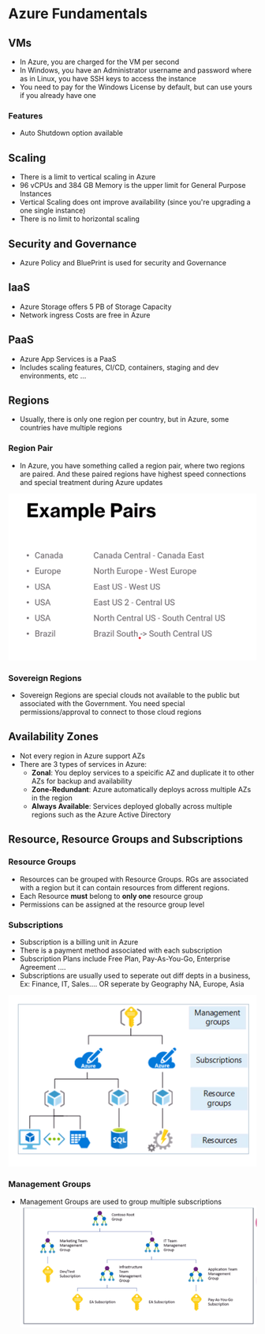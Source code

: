 # Azure Fundamentals 
## VMs
* In Azure, you are charged for the VM per second
* In Windows, you have an Administrator username and password where as in Linux, you have SSH keys to access the instance
* You need to pay for the Windows  License by default, but can use yours if you already have one 
### Features
* Auto Shutdown option available

## Scaling
* There is a limit to vertical scaling in Azure 
* 96 vCPUs and 384 GB Memory is the upper limit for General Purpose Instances
* Vertical Scaling does ont improve availability (since you're upgrading a one single instance) 
* There is no limit to horizontal scaling

## Security and Governance
* Azure Policy and BluePrint is used for security and Governance

## IaaS 
* Azure Storage offers 5 PB of Storage Capacity 
* Network ingress Costs are free in Azure 

## PaaS
* Azure App Services is a PaaS 
* Includes scaling features, CI/CD, containers, staging and dev environments, etc ...

## Regions
* Usually, there is only one region per country, but in Azure, some countries have multiple regions

### Region Pair
* In Azure, you have something called a region pair, where two regions are paired. And these paired regions have highest speed connections and special treatment during Azure updates 

![](img/region-pairs.png)

### Sovereign Regions
* Sovereign Regions are special clouds not available to the public but associated with the Government. You need special permissions/approval to connect to those cloud regions

## Availability Zones
* Not every region in Azure support AZs
* There are 3 types of services in Azure:
    * **Zonal**: You deploy services to a speicific AZ and duplicate it to other AZs for backup and availability
    * **Zone-Redundant**: Azure automatically deploys across multiple AZs in the region
    * **Always Available**: Services deployed globally across multiple regions such as the Azure Active Directory

## Resource, Resource Groups and Subscriptions

### Resource Groups
* Resources can be grouped with Resource Groups. RGs are associated with a region but it can contain resources from different regions.
* Each Resource **must** belong to **only one** resource group
* Permissions can be assigned at the resource group level
### Subscriptions
* Subscription is a billing unit in Azure
* There is a payment method associated with each subscription
* Subscription Plans include Free Plan, Pay-As-You-Go, Enterprise Agreement ....
* Subscriptions are usually used to seperate out diff depts in a business, Ex: Finance, IT, Sales.... OR seperate by Geography NA, Europe, Asia

![](img/rg-hierarchy.png)

### Management Groups
* Management Groups are used to group multiple subscriptions
![](img/management-groups.png)